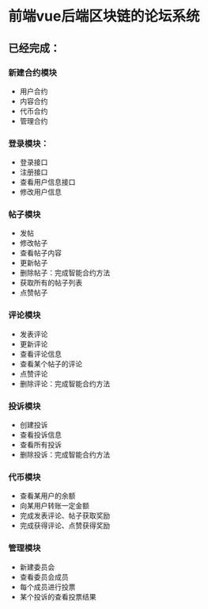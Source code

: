 # 前端vue后端区块链的论坛系统

## 已经完成：

### 新建合约模块

-   用户合约
-   内容合约
-   代币合约
-   管理合约

### 登录模块：

-   登录接口
-   注册接口
-   查看用户信息接口
-   修改用户信息

### 帖子模块

-   发帖
-   修改帖子
-   查看帖子内容
-   更新帖子
-   删除帖子：完成智能合约方法
-   获取所有的帖子列表
-   点赞帖子

### 评论模块

-   发表评论
-   更新评论
-   查看评论信息
-   查看某个帖子的评论
-   点赞评论
-   删除评论：完成智能合约方法

### 投诉模块

-   创建投诉
-   查看投诉信息
-   查看所有投诉
-   删除投诉：完成智能合约方法

### 代币模块

-   查看某用户的余额
-   向某用户转账一定金额
-   完成发表评论、帖子获取奖励
-   完成获得评论、点赞获得奖励

### 管理模块

-   新建委员会
-   查看委员会成员
-   每个成员进行投票
-   某个投诉的查看投票结果
